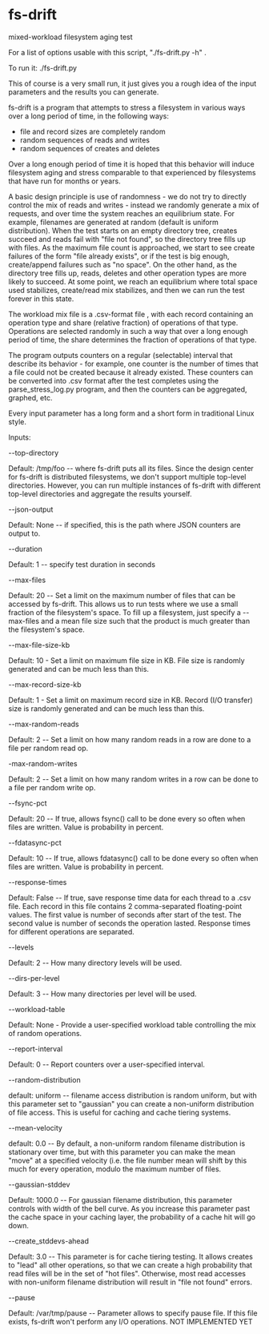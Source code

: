 # fs-drift
mixed-workload filesystem aging test

For a list of options usable with this script, "./fs-drift.py -h" .

To run it: ./fs-drift.py

This of course is a very small run, it just gives you a rough idea of the input parameters and the results you can generate.

fs-drift is a program that attempts to stress a filesystem in various ways over a long period of time, in the following ways:
- file and record sizes are completely random
- random sequences of reads and writes
- random sequences of creates and deletes

Over a long enough period of time it is hoped that this behavior will induce filesystem aging and stress comparable to
that experienced by filesystems that have run for months or years.

A basic design principle is use of randomness - we do not try to directly control the mix of reads and writes - instead we randomly generate a mix of requests, and over time the system reaches an equilibrium state.  For example, filenames are generated at random (default is uniform distribution).  When the test starts on an empty directory tree, creates succeed and reads fail with "file not found", so the directory tree fills up with files.  As the maximum file count is approached, we start to see create failures of the form "file already exists", or if the test is big enough, create/append failures such as "no space".  On the other hand, as the directory tree fills up, reads, deletes and other operation types are more likely to succeed.  At some point, we reach an equilibrium where total space used stabilizes, create/read mix stabilizes, and then we can run the test forever in this state.

The workload mix file is a .csv-format file , with each record containing an operation type and share (relative fraction) of operations of that type.  Operations are selected randomly in such a way that over a long enough period of time, the share determines the fraction of operations of that type.  

The program outputs counters on a regular (selectable) interval that describe its behavior - for example, one counter is the number of times that a file could not be created because it already existed.  These counters can be converted into .csv format after the test completes using the parse_stress_log.py program, and then the counters can be aggregated, graphed, etc.

Every input parameter has a long form and a short form in traditional Linux style.

Inputs:

--top-directory

Default: /tmp/foo -- where fs-drift puts all its files.  Since the design center for fs-drift is distributed filesystems, we don't support multiple top-level directories.  However, you can run multiple instances of fs-drift with different top-level directories and aggregate the results yourself.

--json-output

Default: None -- if specified, this is the path where JSON counters are output to.

--duration

Default: 1 -- specify test duration in seconds

--max-files

Default: 20 -- Set a limit on the maximum number of files that can be accessed by fs-drift.  This allows us to run tests where we use a small fraction of the filesystem's space.  To fill up a filesystem, just specify a --max-files and a mean file size such that the product is much greater than the filesystem's space.

--max-file-size-kb

Default: 10 - Set a limit on maximum file size in KB.  File size is randomly generated and can be much less than this.

--max-record-size-kb

Default: 1 - Set a limit on maximum record size in KB.  Record (I/O transfer) size is randomly generated and can be much less than this.

--max-random-reads

Default: 2 -- Set a limit on how many random reads in a row are done to a file per random read op.

-max-random-writes

Default: 2 -- Set a limit on how many random writes in a row can be done to a file per random write op.

--fsync-pct

Default: 20 -- If true, allows fsync() call to be done every so often when files are written. Value is probability in percent.

--fdatasync-pct

Default: 10 -- If true, allows fdatasync() call to be done every so often when files are written. Value is probability in percent.

--response-times

Default: False -- If true, save response time data for each thread to a .csv file. Each record in this file contains 2 comma-separated floating-point values.  The first value is number of seconds after start of the test. The second value is number of seconds the operation lasted. Response times for different operations are separated. 

--levels

Default: 2 -- How many directory levels will be used.

--dirs-per-level

Default: 3 -- How many directories per level will be used.

--workload-table

Default: None - Provide a user-specified workload table controlling the mix of random operations.

--report-interval

Default: 0 -- Report counters over a user-specified interval.

--random-distribution

default: uniform -- filename access distribution is random uniform, but with this parameter set to "gaussian" you can create a non-uniform distribution of file access.  This is useful for caching and cache tiering systems.

--mean-velocity

default: 0.0 -- By default, a non-uniform random filename distribution is stationary over time, but with this parameter you can make the mean "move" at a specified velocity (i.e. the file number mean will shift by this much for every operation, modulo the maximum number of files.

--gaussian-stddev

Default: 1000.0 -- For gaussian filename distribution, this parameter controls with width of the bell curve.  As you increase this parameter past the cache space in your caching layer, the probability of a cache hit will go down.

--create_stddevs-ahead

Default: 3.0 -- This parameter is for cache tiering testing.  It allows creates to "lead" all other operations, so that we can create a high probability that read files will be in the set of "hot files".  Otherwise, most read accesses with non-uniform filename distribution will result  in "file not found" errors.

--pause

Default: /var/tmp/pause -- Parameter allows to specify pause file. If this file exists, fs-drift won't perform any I/O operations. NOT IMPLEMENTED YET
